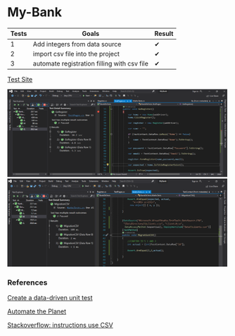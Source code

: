 # My-Bank


| Tests      |Goals                                       | Result |
|------------|--------------------------------------------|--------|
|     1      |Add integers from data source               |   ✔   |
|     2      |import csv file into the project            |   ✔   |
|     3      |automate registration filling with csv file |   ✔   |


[Test Site](http://eaapp.somee.com/)


<img src="/img/testsOk.png" width="500" height="200">
<img src="/img/testOkMigrationCSV.png" width="500" height="200">




### References
[Create a data-driven unit test](https://docs.microsoft.com/en-us/visualstudio/test/how-to-create-a-data-driven-unit-test?view=vs-2019)

[Automate the Planet](https://www.automatetheplanet.com/mstest-cheat-sheet/)

[Stackoverflow: instructions use CSV](https://stackoverflow.com/questions/23469100/how-to-run-a-test-many-times-with-data-read-from-csv-file-data-driving)
